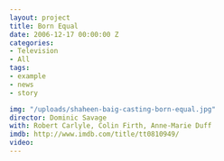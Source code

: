 ```yaml
---
layout: project
title: Born Equal
date: 2006-12-17 00:00:00 Z
categories:
- Television
- All
tags:
- example
- news
- story

img: "/uploads/shaheen-baig-casting-born-equal.jpg"
director: Dominic Savage
with: Robert Carlyle, Colin Firth, Anne-Marie Duff
imdb: http://www.imdb.com/title/tt0810949/
video: 
---
```


